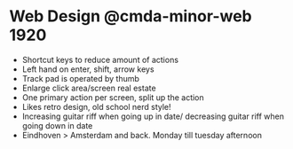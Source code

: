# Web Design @cmda-minor-web 1920
* Shortcut keys to reduce amount of actions
* Left hand on enter, shift, arrow keys
* Track pad is operated by thumb
* Enlarge click area/screen real estate
* One primary action per screen, split up the action
* Likes retro design, old school nerd style!
* Increasing guitar riff when going up in date/ decreasing guitar riff when going down in date
* Eindhoven > Amsterdam and back. Monday till tuesday afternoon

<!-- Add a link to your live demo in Github Pages 🌐-->

<!-- ☝️ replace this description with a description of your own work -->

<!-- replace the code in the /docs folder with your own, so you can showcase your work with GitHub Pages 🌍 -->

<!-- Add a nice poster image here at the end of the week, showing off your shiny frontend 📸 -->

<!-- Maybe a table of contents here? 📚 -->

<!-- How about a section that describes how to install this project? 🤓 -->

<!-- ...but how does one use this project? What are its features 🤔 -->

<!-- Maybe a checklist of done stuff and stuff still on your wishlist? ✅ -->

<!-- How about a license here? 📜 (or is it a licence?) 🤷 -->
